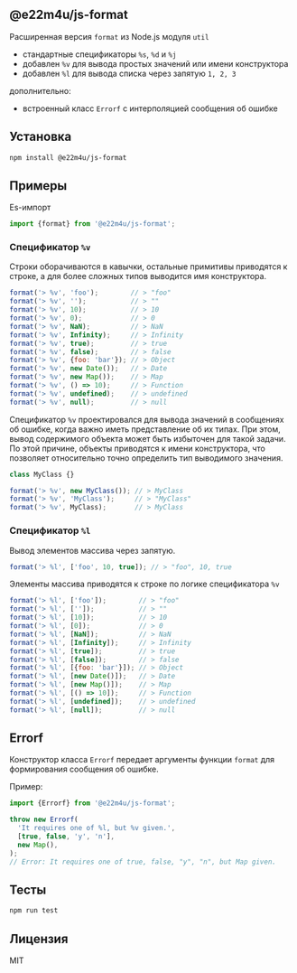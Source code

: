 ## @e22m4u/js-format

Расширенная версия `format` из Node.js модуля `util`

- стандартные спецификаторы `%s`, `%d` и `%j`
- добавлен `%v` для вывода простых значений или имени конструктора
- добавлен `%l` для вывода списка через запятую `1, 2, 3`

дополнительно:
- встроенный класс `Errorf` с интерполяцией сообщения об ошибке

## Установка

```bash
npm install @e22m4u/js-format
```

## Примеры

Es-импорт

```js
import {format} from '@e22m4u/js-format';
```

### Спецификатор `%v`

Строки оборачиваются в кавычки, остальные примитивы приводятся
к строке, а для более сложных типов выводится имя конструктора.

```js
format('> %v', 'foo');        // > "foo"
format('> %v', '');           // > ""
format('> %v', 10);           // > 10
format('> %v', 0);            // > 0
format('> %v', NaN);          // > NaN
format('> %v', Infinity);     // > Infinity
format('> %v', true);         // > true
format('> %v', false);        // > false
format('> %v', {foo: 'bar'}); // > Object
format('> %v', new Date());   // > Date
format('> %v', new Map());    // > Map
format('> %v', () => 10);     // > Function
format('> %v', undefined);    // > undefined
format('> %v', null);         // > null
```

Спецификатор `%v` проектировался для вывода значений в сообщениях
об ошибке, когда важно иметь представление об их типах. При этом,
вывод содержимого объекта может быть избыточен для такой задачи.
По этой причине, объекты приводятся к имени конструктора, что
позволяет относительно точно определить тип выводимого значения.

```js
class MyClass {}

format('> %v', new MyClass()); // > MyClass
format('> %v', 'MyClass');     // > "MyClass"
format('> %v', MyClass);       // > MyClass
```

### Спецификатор `%l`

Вывод элементов массива через запятую.

```js
format('> %l', ['foo', 10, true]); // > "foo", 10, true
```

Элементы массива приводятся к строке по логике спецификатора `%v`

```js
format('> %l', ['foo']);        // > "foo"
format('> %l', ['']);           // > ""
format('> %l', [10]);           // > 10
format('> %l', [0]);            // > 0
format('> %l', [NaN]);          // > NaN
format('> %l', [Infinity]);     // > Infinity
format('> %l', [true]);         // > true
format('> %l', [false]);        // > false
format('> %l', [{foo: 'bar'}]); // > Object
format('> %l', [new Date()]);   // > Date
format('> %l', [new Map()]);    // > Map
format('> %l', [() => 10]);     // > Function
format('> %l', [undefined]);    // > undefined
format('> %l', [null]);         // > null
```

## Errorf

Конструктор класса `Errorf` передает аргументы функции `format`
для формирования сообщения об ошибке.

Пример:

```js
import {Errorf} from '@e22m4u/js-format';

throw new Errorf(
  'It requires one of %l, but %v given.',
  [true, false, 'y', 'n'],
  new Map(),
);
// Error: It requires one of true, false, "y", "n", but Map given.
```

## Тесты

```bash
npm run test
```

## Лицензия

MIT
